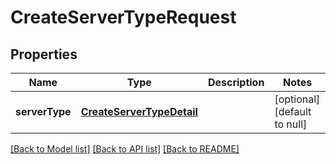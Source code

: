 # CreateServerTypeRequest

## Properties
Name | Type | Description | Notes
------------ | ------------- | ------------- | -------------
**serverType** | [**CreateServerTypeDetail**](CreateServerTypeDetail.md) |  | [optional] [default to null]

[[Back to Model list]](../README.md#documentation-for-models) [[Back to API list]](../README.md#documentation-for-api-endpoints) [[Back to README]](../README.md)


